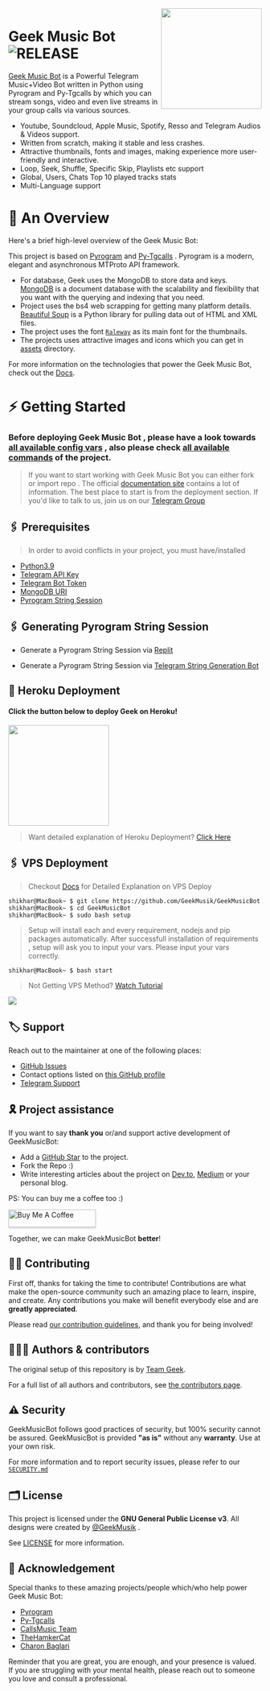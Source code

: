 <img src="https://telegra.ph/file/954a98bf3ce6866fb428f.png" align="right" width="200" height="200"/>

# Geek Music Bot <img src="https://img.shields.io/github/v/release/GeekMusik/GeekMusicBot?color=black&logo=github&logoColor=black&style=social" alt="RELEASE">

[Geek Music Bot](https://github.com/GeekMusik/GeekMusicBot) is a Powerful Telegram Music+Video Bot written in Python using Pyrogram and Py-Tgcalls by which you can stream songs, video and even live streams in your group calls via various sources.

* Youtube, Soundcloud, Apple Music, Spotify, Resso and Telegram Audios & Videos support.
* Written from scratch, making it stable and less crashes.
* Attractive thumbnails, fonts and images,  making experience more user-friendly and interactive.
* Loop, Seek, Shuffle, Specific Skip, Playlists etc support
* Global, Users, Chats Top 10 played tracks stats
* Multi-Language support


# 🔗 An Overview

Here's a brief high-level overview of the Geek Music Bot:

This project is based on [Pyrogram](https://github.com/pyrogram) and [Py-Tgcalls](https://github.com/pytgcalls/pytgcalls) . Pyrogram is a modern, elegant and asynchronous MTProto API framework.

* For database, Geek uses the MongoDB to store data and keys. [MongoDB](https://www.mongodb.com/) is a document database with the scalability and flexibility that you want with the querying and indexing that you need.
* Project uses the bs4 web scrapping for getting many platform details. [Beautiful Soup](https://www.crummy.com/software/BeautifulSoup/bs4/doc/) is a Python library for pulling data out of HTML and XML files.
* The project uses the font [`Raleway`](../assets/font2.ttf) as its main font for the thumbnails.
* The projects uses attractive images and icons which you can get in [assets](../assets/) directory.

For more information on the technologies that power the Geek Music Bot, check out the [Docs](https://notreallyshikhar.gitbook.io/Geekmusicbot/).



# ⚡️ Getting Started

### Before deploying Geek Music Bot , please have a look towards [all available config vars](../config/README.md) , also please check [all available commands](../strings/command.yml) of the project.

> If you want to start working with Geek Music Bot you can either fork or import repo .
> The official [documentation site](https://notreallyshikhar.gitbook.io/Geekmusicbot/) contains a lot of information. The best place to start is from the deployment section.
> If you'd like to talk to us, join us on our [Telegram Group](https://t.me/GeekSupportKu)


## 🖇 Prerequisites

> In order to avoid conflicts in your project, you must have/installed

- [Python3.9](https://www.python.org/downloads/release/python-390/)
- [Telegram API Key](https://docs.pyrogram.org/intro/setup#api-keys)
- [Telegram Bot Token](https://t.me/botfather)
- [MongoDB URI](https://notreallyshikhar.gitbook.io/Geekmusicbot/deployment/mongodb)
- [Pyrogram String Session](https://notreallyshikhar.gitbook.io/Geekmusicbot/deployment/string-session)


## 🖇 Generating Pyrogram String Session

- Generate a Pyrogram String Session via [Replit](https://replit.com/@NotReallyShikhar/Geek-Music-String-Gen)

- Generate a Pyrogram String Session via [Telegram String Generation Bot](https://t.me/GeekStringBot)


## 🚀 Heroku Deployment

<h4>Click the button below to deploy Geek on Heroku!</h4>    
<a href="https://Geek.tech/deploy/"><img src="https://img.shields.io/badge/Deploy%20To%20Heroku-blueviolet?style=for-the-badge&logo=heroku" width="200""/></a>

> Want detailed explanation of Heroku Deployment? [Click Here](https://notreallyshikhar.gitbook.io/Geekmusicbot/deployment/heroku)


## 🖇 VPS Deployment

> Checkout [Docs](https://notreallyshikhar.gitbook.io/Geekmusicbot/deployment/local-hosting-or-vps) for Detailed Explanation on VPS Deploy


```console
shikhar@MacBook~ $ git clone https://github.com/GeekMusik/GeekMusicBot
shikhar@MacBook~ $ cd GeekMusicBot
shikhar@MacBook~ $ sudo bash setup
```
> Setup will install each and every requirement, nodejs and pip packages automatically. After successfull installation of requirements , setup will ask you to input your vars.
> Please input your vars correctly.

```console
shikhar@MacBook~ $ bash start
```

> Not Getting VPS Method? [Watch Tutorial](https://t.me/GeekSupportKu)


<img src="https://telegra.ph/file/6b75b57da50ef1183fcdc.jpg" align="center">


## 🏷 Support

Reach out to the maintainer at one of the following places:

- [GitHub Issues](https://github.com/GeekMusik/Geekmusicbot/issues/new?assignees=&labels=question&template=SUPPORT_QUESTION.md&title=support%3A+)
- Contact options listed on [this GitHub profile](https://github.com/GeekMusik)
- [Telegram Support](https://t.me/GeekSupportKu)

## 🎗 Project assistance

If you want to say **thank you** or/and support active development of GeekMusicBot:

- Add a [GitHub Star](https://github.com/GeekMusik/GeekMusicBot) to the project.
- Fork the Repo :)
- Write interesting articles about the project on [Dev.to](https://dev.to/), [Medium](https://medium.com/) or your personal blog.

PS: You can buy me a coffee too :)
<p><a href="https://www.buymeacoffee.com/notreallysy" target="_blank"><img src="https://www.buymeacoffee.com/assets/img/custom_images/orange_img.png" alt="Buy Me A Coffee" style="height: 35px !important;width: 174px !important;box-shadow: 0px 3px 2px 0px rgba(190, 190, 190, 0.5) !important;-webkit-box-shadow: 0px 3px 2px 0px rgba(190, 190, 190, 0.5) !important;" ></a></p>

Together, we can make GeekMusicBot **better**!

## ✍🏻 Contributing

First off, thanks for taking the time to contribute! Contributions are what make the open-source community such an amazing place to learn, inspire, and create. Any contributions you make will benefit everybody else and are **greatly appreciated**.

Please read [our contribution guidelines](CONTRIBUTING.md), and thank you for being involved!

## 👨🏻‍💻 Authors & contributors

The original setup of this repository is by [Team Geek](https://github.com/GeekMusik).

For a full list of all authors and contributors, see [the contributors page](https://github.com/GeekMusik/GeekMusicBot/contributors).

## ⚠️ Security

GeekMusicBot follows good practices of security, but 100% security cannot be assured. GeekMusicBot is provided **"as is"** without any **warranty**. Use at your own risk.

For more information and to report security issues, please refer to our [`SECURITY.md`](SECURITY.md)


## 🗂 License

This project is licensed under the **GNU General Public License v3**. All designs were created by [@GeekMusik](https://github.com/GeekMusik) .

See [LICENSE](../LICENSE) for more information.

## 📑 Acknowledgement

Special thanks to these amazing projects/people which/who help power Geek Music Bot:

- [Pyrogram](https://github.com/pyrogram/pyrogram)
- [Py-Tgcalls](https://github.com/pytgcalls/pytgcalls)
- [CallsMusic Team](https://github.com/Callsmusic)
- [TheHamkerCat](https://github.com/TheHamkerCat)
- [Charon Baglari](https://github.com/XCBv021)


Reminder that you are great, you are enough, and your presence is valued. If you are struggling with your mental health, please reach out to someone you love and consult a professional.
